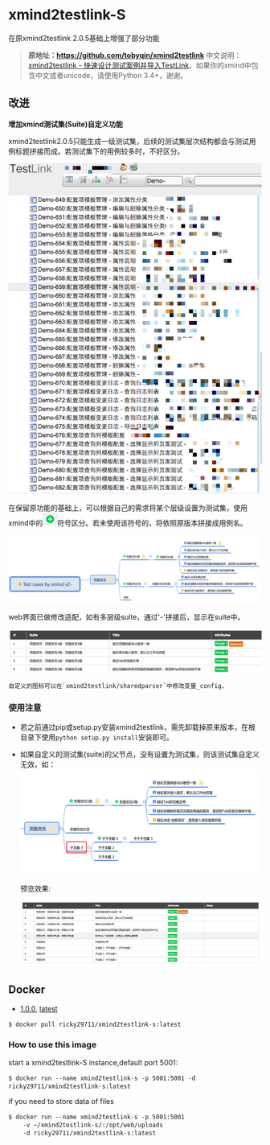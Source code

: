 # xmind2testlink-S

在原xmind2testlink 2.0.5基础上增强了部分功能
> **原地址：https://github.com/tobyqin/xmind2testlink**
> 中文说明：[xmind2testlink - 快速设计测试案例并导入TestLink](https://tobyqin.github.io/posts/2017-07-27/use-xmind-to-design-testcase/)，如果你的xmind中包含中文或者unicode，请使用Python 3.4+，谢谢。

## 改进
**增加xmind测试集(Suite)自定义功能** 

xmind2testlink2.0.5只能生成一级测试集，后续的测试集层次结构都会与测试用例标题拼接而成。若测试集下的用例较多时，不好区分。

![Testlink用例](doc/testlink_improvement_1.png)

在保留原功能的基础上，可以根据自己的需求将某个层级设置为测试集，使用xmind中的![xmind加号](doc/xmind_plus.png)符号区分。若未使用该符号的，将依照原版本拼接成用例名。

![xmind样式](doc/xmind_demo.png)

web界面已做修改适配，如有多层级suite，通过'-'拼接后，显示在suite中。

![预览样式](doc/xmind_preview_1.png)

```buildoutcfg
自定义的图标可以在`xmind2testlink/sharedparser`中修改变量_config。
```
### 使用注意
- 若之前通过pip或setup.py安装xmind2testlink，需先卸载掉原来版本，在根目录下使用`python setup.py install`安装即可。
- 如果自定义的测试集(suite)的父节点，没有设置为测试集，则该测试集自定义无效，如：
  ![父节点未设置测试集](doc/xmind-demo_1.png)

  预览效果:

  ![父节点未设置测试集](doc/testlink_improvement_2.png)
  
## Docker
- [1.0.0](Dockerfile), [latest](Dockerfile)
```buildoutcfg
$ docker pull ricky29711/xmind2testlink-s:latest
```
### How to use this image
start a xmind2testlink-S instance,default port 5001:
```buildoutcfg
$ docker run --name xmind2testlink-s -p 5001:5001 -d ricky29711/xmind2testlink-s:latest
```
if you need to store data of files
```buildoutcfg
$ docker run --name xmind2testlink-s -p 5001:5001 
    -v ~/xmind2testlink-s/:/opt/web/uploads 
    -d ricky29711/xmind2testlink-s:latest
```


